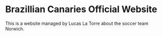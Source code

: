 # Brazillian Canaries Official Website

This is a website managed by Lucas La Torre about the soccer team Norwich.

